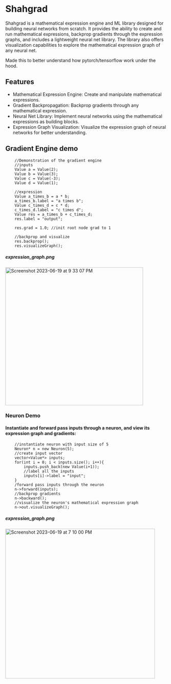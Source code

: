 # Shahgrad
Shahgrad is a mathematical expression engine and ML library designed for building neural networks from scratch. It provides the ability to create and run mathematical expressions, backprop gradients through the expression graphs, and includes a lightweight neural net library. The library also offers visualization capabilities to explore the mathematical expression graph of any neural net.

Made this to better understand how pytorch/tensorflow work under the hood.
## Features

* Mathematical Expression Engine: Create and manipulate mathematical expressions.
* Gradient Backpropagation: Backprop gradients through any mathematical expression.
* Neural Net Library: Implement neural networks using the mathematical expressions as building blocks.
* Expression Graph Visualization: Visualize the expression graph of neural networks for better understanding.

## Gradient Engine demo

```
    //Demonstration of the gradient engine
    //inputs
    Value a = Value(2);
    Value b = Value(3);
    Value c = Value(-3);
    Value d = Value(1);

    //expression
    Value a_times_b = a * b;
    a_times_b.label = "a times b";
    Value c_times_d = c * d;
    c_times_d.label = "c times d";
    Value res = a_times_b + c_times_d;
    res.label = "output";

    res.grad = 1.0; //init root node grad to 1

    //backprop and visualize
    res.backprop();
    res.visualizeGraph();
```

##### expression_graph.png
<img width="430" alt="Screenshot 2023-06-19 at 9 33 07 PM" src="https://github.com/rshah918/Shahgrad/assets/20956909/84ef14ab-915d-4ee4-ad3a-afa6580b2a90">


### Neuron Demo
#### Instantiate and forward pass inputs through a neuron, and view its expression graph and gradients: 
```
    //instantiate neuron with input size of 5
    Neuron* n = new Neuron(5);
    //create input vector
    vector<Value*> inputs;
    for(int i = 0; i < inputs.size(); i++){
        inputs.push_back(new Value(i+1));
        //label all the inputs
        inputs[i]->label = "input";
    }
    /forward pass inputs through the neuron
    n->forward(inputs);
    //backprop gradients
    n->backward();
    //visualize the neuron's mathematical expression graph
    n->out.visualizeGraph();
```
##### expression_graph.png
<img width="467" alt="Screenshot 2023-06-19 at 7 10 00 PM" src="https://github.com/rshah918/Shahgrad/assets/20956909/f7cb5164-f5d4-4846-b8b6-d703a365205e">
